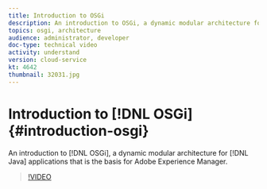 ```yaml
---
title: Introduction to OSGi
description: An introduction to OSGi, a dynamic modular architecture for Java applications that is the basis for Adobe Experience Manager.
topics: osgi, architecture
audience: administrator, developer
doc-type: technical video
activity: understand
version: cloud-service
kt: 4642
thumbnail: 32031.jpg
---
```


# Introduction to [!DNL OSGi] {#introduction-osgi}

An introduction to [!DNL OSGi], a dynamic modular architecture for [!DNL Java] applications that is the basis for Adobe Experience Manager.

>[!VIDEO](https://video.tv.adobe.com/v/32031/?quality=12&learn=on)